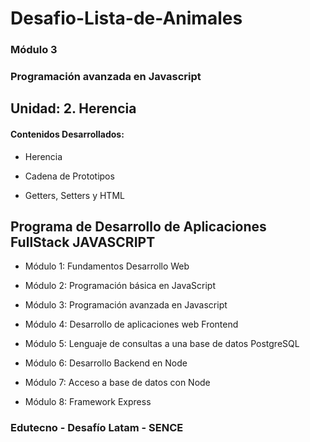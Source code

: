 # Desafio-Lista-de-Animales

### Módulo 3
### Programación avanzada en Javascript

## Unidad: 2. Herencia

#### Contenidos Desarrollados:

- Herencia

- Cadena de Prototipos

- Getters, Setters y HTML



## Programa de Desarrollo de Aplicaciones FullStack JAVASCRIPT

- Módulo 1: Fundamentos Desarrollo Web

- Módulo 2: Programación básica en JavaScript

- Módulo 3: Programación avanzada en Javascript

- Módulo 4: Desarrollo de aplicaciones web Frontend

- Módulo 5: Lenguaje de consultas a una base de datos PostgreSQL

- Módulo 6: Desarrollo Backend en Node

- Módulo 7: Acceso a base de datos con Node

- Módulo 8: Framework Express


### Edutecno - Desafío Latam - SENCE